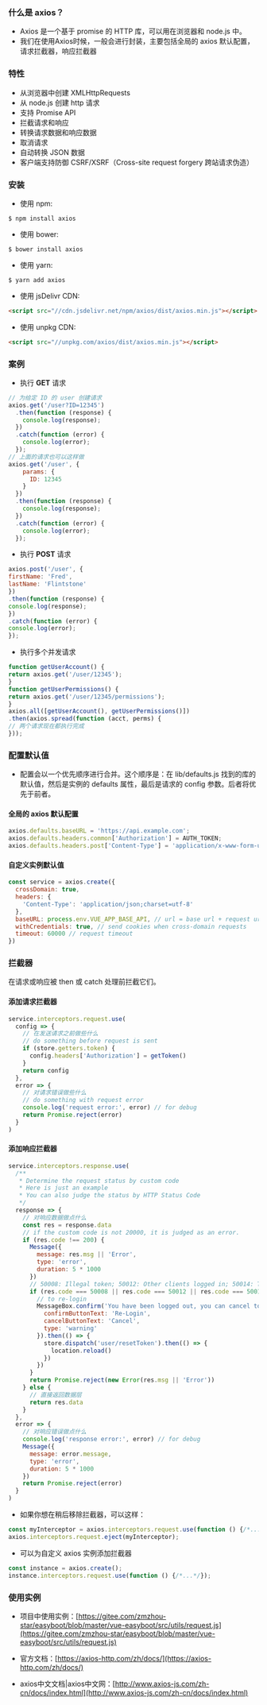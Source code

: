 ### 什么是 axios？
- Axios 是一个基于 promise 的 HTTP 库，可以用在浏览器和 node.js 中。
- 我们在使用Axios时候，一般会进行封装，主要包括全局的 axios 默认配置，请求拦截器，响应拦截器

### 特性
- 从浏览器中创建 XMLHttpRequests
- 从 node.js 创建 http 请求
- 支持 Promise API
- 拦截请求和响应
- 转换请求数据和响应数据
- 取消请求
- 自动转换 JSON 数据
- 客户端支持防御 CSRF/XSRF（Cross-site request forgery 跨站请求伪造）
### 安装
- 使用 npm:
```shell
$ npm install axios
```
- 使用 bower:
```shell
$ bower install axios
```
- 使用 yarn:
```shell
$ yarn add axios
```
- 使用 jsDelivr CDN:
```html
<script src="//cdn.jsdelivr.net/npm/axios/dist/axios.min.js"></script>
```
- 使用 unpkg CDN:
```html
<script src="//unpkg.com/axios/dist/axios.min.js"></script>
```
### 案例
- 执行 **GET** 请求
```javascript
// 为给定 ID 的 user 创建请求
axios.get('/user?ID=12345')
  .then(function (response) {
    console.log(response);
  })
  .catch(function (error) {
    console.log(error);
  });
// 上面的请求也可以这样做
axios.get('/user', {
    params: {
      ID: 12345
    }
  })
  .then(function (response) {
    console.log(response);
  })
  .catch(function (error) {
    console.log(error);
  });
```
- 执行 **POST** 请求
```javascript
axios.post('/user', {
firstName: 'Fred',
lastName: 'Flintstone'
})
.then(function (response) {
console.log(response);
})
.catch(function (error) {
console.log(error);
});
```
- 执行多个并发请求
```javascript
function getUserAccount() {
return axios.get('/user/12345');
}
function getUserPermissions() {
return axios.get('/user/12345/permissions');
}
axios.all([getUserAccount(), getUserPermissions()])
.then(axios.spread(function (acct, perms) {
// 两个请求现在都执行完成
}));
```
### 配置默认值
- 配置会以一个优先顺序进行合并。这个顺序是：在 lib/defaults.js 找到的库的默认值，然后是实例的 defaults 属性，最后是请求的 config 参数。后者将优先于前者。
#### 全局的 axios 默认配置
```javascript
axios.defaults.baseURL = 'https://api.example.com';
axios.defaults.headers.common['Authorization'] = AUTH_TOKEN;
axios.defaults.headers.post['Content-Type'] = 'application/x-www-form-urlencoded';
```
#### 自定义实例默认值
```javascript
const service = axios.create({
  crossDomain: true,
  headers: {
    'Content-Type': 'application/json;charset=utf-8'
  },
  baseURL: process.env.VUE_APP_BASE_API, // url = base url + request url
  withCredentials: true, // send cookies when cross-domain requests
  timeout: 60000 // request timeout
})
```
### 拦截器
在请求或响应被 then 或 catch 处理前拦截它们。
#### 添加请求拦截器
```javascript
service.interceptors.request.use(
  config => {
    // 在发送请求之前做些什么
    // do something before request is sent
    if (store.getters.token) {
      config.headers['Authorization'] = getToken()
    }
    return config
  },
  error => {
    // 对请求错误做些什么
    // do something with request error
    console.log('request error:', error) // for debug
    return Promise.reject(error)
  }
)
```

#### 添加响应拦截器
```javascript
service.interceptors.response.use(
  /**
   * Determine the request status by custom code
   * Here is just an example
   * You can also judge the status by HTTP Status Code
   */
  response => {
    // 对响应数据做点什么
    const res = response.data
    // if the custom code is not 20000, it is judged as an error.
    if (res.code !== 200) {
      Message({
        message: res.msg || 'Error',
        type: 'error',
        duration: 5 * 1000
      })
      // 50008: Illegal token; 50012: Other clients logged in; 50014: Token expired;
      if (res.code === 50008 || res.code === 50012 || res.code === 50014) {
        // to re-login
        MessageBox.confirm('You have been logged out, you can cancel to stay on this page, or log in again', 'Confirm logout', {
          confirmButtonText: 'Re-Login',
          cancelButtonText: 'Cancel',
          type: 'warning'
        }).then(() => {
          store.dispatch('user/resetToken').then(() => {
            location.reload()
          })
        })
      }
      return Promise.reject(new Error(res.msg || 'Error'))
    } else {
      // 直接返回数据层
      return res.data
    }
  },
  error => {
    // 对响应错误做点什么
    console.log('response error:', error) // for debug
    Message({
      message: error.message,
      type: 'error',
      duration: 5 * 1000
    })
    return Promise.reject(error)
  }
)
```
- 如果你想在稍后移除拦截器，可以这样：
```javascript
const myInterceptor = axios.interceptors.request.use(function () {/*...*/});
axios.interceptors.request.eject(myInterceptor);
```
- 可以为自定义 axios 实例添加拦截器
```javascript
const instance = axios.create();
instance.interceptors.request.use(function () {/*...*/});
```
### 使用实例
- 项目中使用实例：[https://gitee.com/zmzhou-star/easyboot/blob/master/vue-easyboot/src/utils/request.js](https://gitee.com/zmzhou-star/easyboot/blob/master/vue-easyboot/src/utils/request.js)

- 官方文档：[https://axios-http.com/zh/docs/](https://axios-http.com/zh/docs/)
- axios中文文档|axios中文网：[http://www.axios-js.com/zh-cn/docs/index.html](http://www.axios-js.com/zh-cn/docs/index.html)
